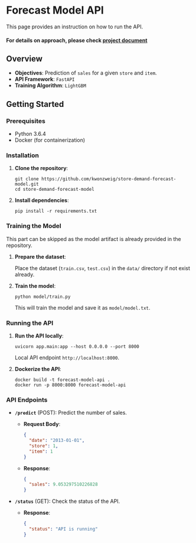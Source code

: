 
# Forecast Model API

This page provides an instruction on how to run the API.

#### For details on approach, please check [project document](https://salt-cylinder-2c5.notion.site/Store-Demand-Forecasting-Model-API-1b87af2eb0314353bdde03df9583a765?pvs=4)


## Overview
- **Objectives**: Prediction of `sales` for a given `store` and `item`.
- **API Framework**: `FastAPI`
- **Training Algorithm**: `LightGBM`


## Getting Started

### Prerequisites
- Python 3.6.4
- Docker (for containerization)

### Installation

1. **Clone the repository**:
   ```
   git clone https://github.com/kwonzweig/store-demand-forecast-model.git
   cd store-demand-forecast-model
   ```

2. **Install dependencies**:
   ```
   pip install -r requirements.txt
   ```

### Training the Model
This part can be skipped as the model artifact is already provided in the repository.

1. **Prepare the dataset**:

   Place the dataset (`train.csv`, `test.csv`) in the `data/` directory if not exist already.

2. **Train the model**:
   ```
   python model/train.py
   ```
   This will train the model and save it as `model/model.txt`.

### Running the API

1. **Run the API locally**:
   ```
   uvicorn app.main:app --host 0.0.0.0 --port 8000
   ```
   Local API endpoint `http://localhost:8000`.


2. **Dockerize the API**:
   ```
   docker build -t forecast-model-api .
   docker run -p 8000:8000 forecast-model-api
   ```

### API Endpoints

- **`/predict`** (POST): Predict the number of sales.
  - **Request Body**:
    ```json
    {
      "date": "2013-01-01",
      "store": 1,
      "item": 1
    }
    ```
  - **Response**:
    ```json
    {
      "sales": 9.053297510226828
    }
    ```

- **`/status`** (GET): Check the status of the API.
  - **Response**:
    ```json
    {
      "status": "API is running"
    }
    ```


